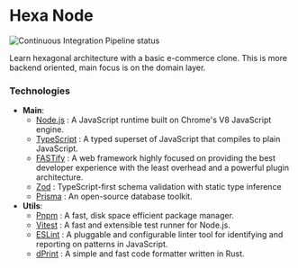 # Hexa Node

![Continuous Integration Pipeline status](https://github.com/SirMishaa/hexa-node/actions/workflows/ci.yml/badge.svg)

Learn hexagonal architecture with a basic e-commerce clone.
This is more backend oriented, main focus is on the domain layer.

### Technologies

- **Main**:
  - [Node.js](https://nodejs.org/en/) : A JavaScript runtime built on Chrome's V8 JavaScript engine.
  - [TypeScript](https://www.typescriptlang.org/) : A typed superset of JavaScript that compiles to plain JavaScript.
  - [FASTify](https://www.fastify.io/) : A web framework highly focused on providing the best developer experience with the least overhead and a powerful plugin architecture.
  - [Zod](https://github.com/colinhacks/zod) : TypeScript-first schema validation with static type inference
  - [Prisma](https://www.prisma.io/) : An open-source database toolkit.
- **Utils**:
  - [Pnpm](https://pnpm.io/) : A fast, disk space efficient package manager.
  - [Vitest](https://vitest.dev/) : A fast and extensible test runner for Node.js.
  - [ESLint](https://eslint.org/) : A pluggable and configurable linter tool for identifying and reporting on patterns in JavaScript.
  - [dPrint](https://github.com/dprint/dprint) : A simple and fast code formatter written in Rust.

